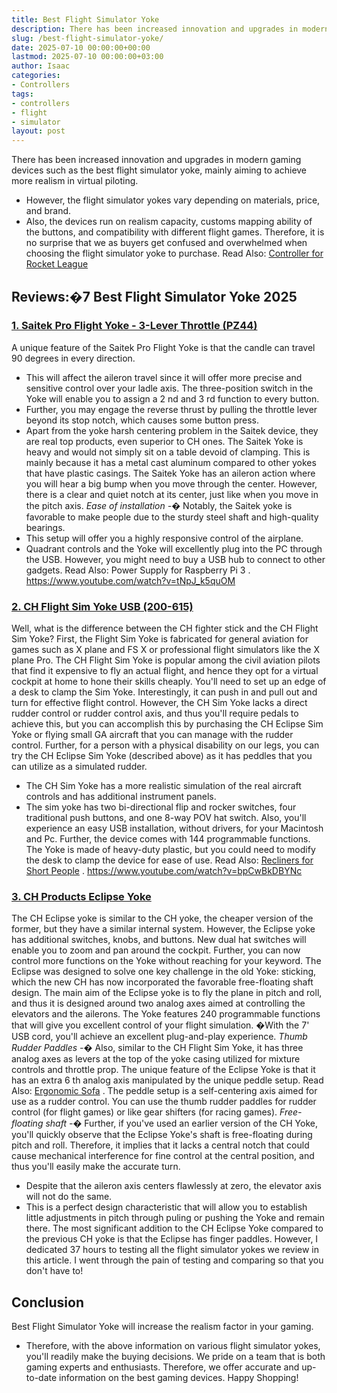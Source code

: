 ```yaml
---
title: Best Flight Simulator Yoke
description: There has been increased innovation and upgrades in modern gaming devices such as the best flight simulator yoke, mainly aiming to achieve more realism in...
slug: /best-flight-simulator-yoke/
date: 2025-07-10 00:00:00+00:00
lastmod: 2025-07-10 00:00:00+03:00
author: Isaac
categories:
- Controllers
tags:
- controllers
- flight
- simulator
layout: post
---
```

There has been increased innovation and upgrades in modern gaming devices such as the best flight simulator yoke, mainly aiming to achieve more realism in virtual piloting.
- However, the flight simulator yokes vary depending on materials, price, and brand.
- Also, the devices run on realism capacity, customs mapping ability of the buttons, and compatibility with different flight games.
Therefore, it is no surprise that we as buyers get confused and overwhelmed when choosing the flight simulator yoke to purchase. Read Also:
[Controller for Rocket League](https://pestpolicy.com/best-controller-for-rocket-league/)
## Reviews:�7 Best Flight Simulator Yoke 2025
### [1. Saitek Pro Flight Yoke - 3-Lever Throttle (PZ44)](https://www.amazon.com/dp/B000TCEU4Q/?tag=p-policy-20)
A unique feature of the Saitek Pro Flight Yoke is that the candle can travel 90 degrees in every direction.
- This will affect the aileron travel since it will offer more precise and sensitive control over your ladle axis.
The three-position switch in the Yoke will enable you to assign a 2
nd
and 3
rd
function to every button.
- Further, you may engage the reverse thrust by pulling the throttle lever beyond its stop notch, which causes some button press.
- Apart from the yoke harsh centering problem in the Saitek device, they are real top products, even superior to CH ones.
The Saitek Yoke is heavy and would not simply sit on a table devoid of clamping. This is mainly because it has a metal cast aluminum compared to other yokes that have plastic casings.
The Saitek Yoke has an aileron action where you will hear a big bump when you move through the center. However, there is a clear and quiet notch at its center, just like when you move in the pitch axis.
*Ease of installation -�*
Notably, the Saitek yoke is favorable to make people due to the sturdy steel shaft and high-quality bearings.
- This setup will offer you a highly responsive control of the airplane.
- Quadrant controls and the Yoke will excellently plug into the PC through the USB.
However, you might need to buy a USB hub to connect to other gadgets. Read Also:
Power Supply for Raspberry Pi 3
.
https://www.youtube.com/watch?v=tNpJ_k5quOM
### [2. CH Flight Sim Yoke USB (200-615)](https://www.amazon.com/dp/product/B000056SPM/?tag=p-policy-20)
Well, what is the difference between the CH fighter stick and the CH Flight Sim Yoke?
First, the Flight Sim Yoke is fabricated for general aviation for games such as X plane and FS X or professional flight simulators like the X plane Pro.
The CH Flight Sim Yoke is popular among the civil aviation pilots that find it expensive to fly an actual flight, and hence they opt for a virtual cockpit at home to hone their skills cheaply.
You'll need to set up an edge of a desk to clamp the Sim Yoke. Interestingly, it can push in and pull out and turn for effective flight control.
However, the CH Sim Yoke lacks a direct rudder control or rudder control axis, and thus you'll require pedals to achieve this, but you can accomplish this by purchasing the CH Eclipse Sim Yoke or flying small GA aircraft that you can manage with the rudder control.
Further, for a person with a physical disability on our legs, you can try the CH Eclipse Sim Yoke (described above) as it has peddles that you can utilize as a simulated rudder.
- The CH Sim Yoke has a more realistic simulation of the real aircraft controls and has additional instrument panels.
- The sim yoke has two bi-directional flip and rocker switches, four traditional push buttons, and one 8-way POV hat switch.
Also, you'll experience an easy USB installation, without drivers, for your Macintosh and Pc. Further, the device comes with 144 programmable functions.
The Yoke is made of heavy-duty plastic, but you could need to modify the desk to clamp the device for ease of use. Read Also:
[Recliners for Short People](https://pestpolicy.com/best-recliners-for-short-people/)
.
https://www.youtube.com/watch?v=bpCwBkDBYNc
### [3. CH Products Eclipse Yoke](https://www.amazon.com/dp/product/B001GIOGBY/?tag=p-policy-20)
The CH Eclipse yoke is similar to the CH yoke, the cheaper version of the former, but they have a similar internal system.
However, the Eclipse yoke has additional switches, knobs, and buttons. New dual hat switches will enable you to zoom and pan around the cockpit.
Further, you can now control more functions on the Yoke without reaching for your keyword.
The Eclipse was designed to solve one key challenge in the old Yoke: sticking, which the new CH has now incorporated the favorable free-floating shaft design.
The main aim of the Eclipse yoke is to fly the plane in pitch and roll, and thus it is designed around two analog axes aimed at controlling the elevators and the ailerons.
The Yoke features 240 programmable functions that will give you excellent control of your flight simulation. �With the 7' USB cord, you'll achieve an excellent plug-and-play experience.
*Thumb Rudder Paddles -�*
Also, similar to the CH Flight Sim Yoke, it has three analog axes as levers at the top of the yoke casing utilized for mixture controls and throttle prop.
The unique feature of the Eclipse Yoke is that it has an extra 6
th
analog axis manipulated by the unique peddle setup. Read Also:
[Ergonomic Sofa](https://pestpolicy.com/best-ergonomic-sofa/)
.
The peddle setup is a self-centering axis aimed for use as a rudder control. You can use the thumb rudder paddles for rudder control (for flight games) or like gear shifters (for racing games).
*Free-floating shaft -�*
Further, if you've used an earlier version of the CH Yoke, you'll quickly observe that the Eclipse Yoke's shaft is free-floating during pitch and roll.
Therefore, it implies that it lacks a central notch that could cause mechanical interference for fine control at the central position, and thus you'll easily make the accurate turn.
- Despite that the aileron axis centers flawlessly at zero, the elevator axis will not do the same.
- This is a perfect design characteristic that will allow you to establish little adjustments in pitch through puling or pushing the Yoke and remain there.
The most significant addition to the CH Eclipse Yoke compared to the previous CH yoke is that the Eclipse has finger paddles.
However, I dedicated 37 hours to testing all the flight simulator yokes we review in this article. I went through the pain of testing and comparing so that you don't have to!
## Conclusion
Best Flight Simulator Yoke will increase the realism factor in your gaming.
- Therefore, with the above information on various flight simulator yokes, you'll readily make the buying decisions.
We pride on a team that is both gaming experts and enthusiasts. Therefore, we offer accurate and up-to-date information on the best gaming devices. Happy Shopping!